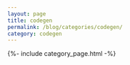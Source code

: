 ```yaml
---
layout: page
title: codegen
permalink: /blog/categories/codegen/
category: codegen
---
```


{%- include category_page.html -%}
